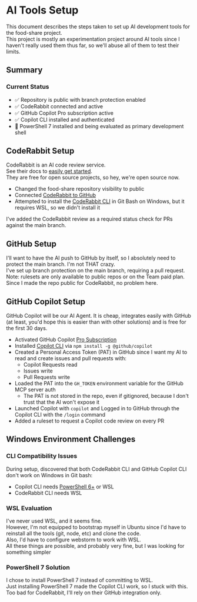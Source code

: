 # AI Tools Setup

This document describes the steps taken to set up AI development tools for the food-share project.  
This project is mostly an experimentation project around AI tools since I haven't really used them thus far, so we'll abuse all of them to test their limits.   

## Summary

### Current Status
- ✅ Repository is public with branch protection enabled
- ✅ CodeRabbit connected and active
- ✅ GitHub Copilot Pro subscription active
- ✅ Copilot CLI installed and authenticated
- 🔄 PowerShell 7 installed and being evaluated as primary development shell

## CodeRabbit Setup

CodeRabbit is an AI code review service.  
See their docs to [easily get started](https://docs.coderabbit.ai/getting-started/quickstart).  
They are free for open source projects, so hey, we're open source now.

- Changed the food-share repository visibility to public
- Connected [CodeRabbit to GitHub](https://app.coderabbit.ai/login?free-trial)
- Attempted to install the [CodeRabbit CLI](https://www.coderabbit.ai/cli) in Git Bash on Windows, but it requires WSL, so we didn't install it

I've added the CodeRabbit review as a required status check for PRs against the main branch.

## GitHub Setup

I'll want to have the AI push to GitHub by itself, so I absolutely need to protect the main branch. I'm not THAT crazy.  
I've set up branch protection on the main branch, requiring a pull request.  
Note: rulesets are only available to public repos or on the Team paid plan. Since I made the repo public for CodeRabbit, no problem here.  

## GitHub Copilot Setup

GitHub Copilot will be our AI Agent. It is cheap, integrates easily with GitHub (at least, you'd hope this is easier than with other solutions) and is free for the first 30 days.

- Activated GitHub Copilot [Pro Subscription](https://github.com/features/copilot)
- Installed [Copilot CLI](https://github.com/features/copilot/cli) via `npm install -g @github/copilot`
- Created a Personal Access Token (PAT) in GitHub since I want my AI to read and create issues and pull requests with:
  - Copilot Requests read
  - Issues write
  - Pull Requests write
- Loaded the PAT into the `GH_TOKEN` environment variable for the GitHub MCP server auth
  - The PAT is not stored in the repo, even if gitignored, because I don't trust that the AI won't expose it
- Launched Copilot with `copilot` and Logged in to GitHub through the Copilot CLI with the `/login` command
- Added a ruleset to request a Copilot code review on every PR

## Windows Environment Challenges

### CLI Compatibility Issues
During setup, discovered that both CodeRabbit CLI and GitHub Copilot CLI don't work on Windows in Git bash:
- Copilot CLI needs [PowerShell 6+](https://github.com/github/copilot-cli?tab=readme-ov-file#prerequisites) or WSL
- CodeRabbit CLI needs WSL

### WSL Evaluation
I've never used WSL, and it seems fine.  
However, I'm not equipped to bootstrap myself in Ubuntu since I'd have to reinstall all the tools (git, node, etc) and clone the code.  
Also, I'd have to configure webstorm to work with WSL.  
All these things are possible, and probably very fine, but I was looking for something simpler

### PowerShell 7 Solution
I chose to install PowerShell 7 instead of committing to WSL.  
Just installing PowerShell 7 made the Copilot CLI work, so I stuck with this.  
Too bad for CodeRabbit, I'll rely on their GitHub integration only.  
